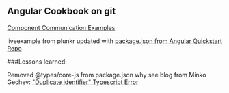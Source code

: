 ## Angular Cookbook on git

[Component Communication Examples](https://angular.io/docs/ts/latest/cookbook/component-communication.html)

liveexample from plunkr updated with [package.json from Angular Quickstart Repo](https://github.com/angular/quickstart/package.json)

###Lessons learned:

Removed @types/core-js from package.json
why see blog from Minko Gechev:
["Duplicate identifier" Typescript Error](http://blog.mgechev.com/2016/03/28/ambient-type-definitions-duplicate-identifier-typescript-fix/)

